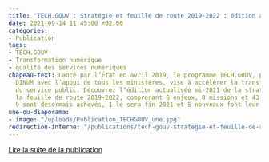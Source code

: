 ```yaml
---
title: 'TECH.GOUV : Stratégie et feuille de route 2019-2022 : édition actualisée mi-2021'
date: 2021-09-14 11:45:00 +02:00
categories:
- Publication
tags:
- TECH.GOUV
- Transformation numérique
- qualité des services numériques
chapeau-text: Lancé par l’État en avril 2019, le programme TECH.GOUV, piloté par la
  DINUM avec l’appui de tous les ministères, vise à accélérer la transformation numérique
  du service public. Découvrez l’édition actualisée mi-2021 de la stratégie et de
  la feuille de route 2019-2022, comprenant 6 enjeux, 8 missions et 43 projets dont
  9 sont désormais achevés, 1 le sera fin 2021 et 5 nouveaux font leur entrée.
une-ou-diaporama:
- image: "/uploads/Publication_TECHGOUV_une.jpg"
redirection-interne: "/publications/tech-gouv-strategie-et-feuille-de-route-2019-2021/"
---
```


<div class="lien-important"><p><a href="/publications/tech-gouv-strategie-et-feuille-de-route-2019-2021/">Lire la suite de la publication</a></p></div>